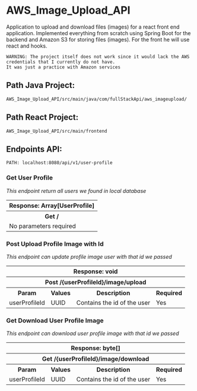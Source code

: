 # AWS_Image_Upload_API
Application to upload and download files (images) for a react front end application. Implemented everything from scratch using Spring Boot for the backend and Amazon S3 for storing files (images). For the front he will use react and hooks.

```
WARNING: The project itself does not work since it would lack the AWS credentials that I currently do not have.
It was just a practice with Amazon services
```

## Path Java Project:
`AWS_Image_Upload_API/src/main/java/com/fullStackApi/aws_imageupload/`

## Path React Project:
`AWS_Image_Upload_API/src/main/frontend`

## Endpoints API:
```
PATH: localhost:8080/api/v1/user-profile
```
### Get User Profile
_This endpoint return all users we found in local database_
<table>
  <tr>
    <th>Response: Array[UserProfile]</th>
  </tr>
  <tr>
    <th>Get / </th>
  </tr>
  <tr>
    <td>No parameters required</td>
  </tr>
</table>

### Post Upload Profile Image with Id
_This endpoint can update profile image user with that id we passed_
<table>
  <tr>
    <th colspan="4" >Response: void</th>
  </tr>
  <tr>
    <th colspan="4" >Post /{userProfileId}/image/upload </th>
  </tr>
    <tr>
    <th>Param</th>
    <th>Values</th>
    <th>Description</th>
    <th>Required</th>
  </tr>
  <tr>
    <td>userProfileId</td>
    <td>UUID</td>
    <td>Contains the id of the user</td>
    <td>Yes</td>
  </tr>
</table>

### Get Download User Profile Image
_This endpoint can download user profile image with that id we passed_
<table>
  <tr>
    <th colspan="4" >Response: byte[]</th>
  </tr>
  <tr>
    <th colspan="4" >Get /{userProfileId}/image/download </th>
  </tr>
    <tr>
    <th>Param</th>
    <th>Values</th>
    <th>Description</th>
    <th>Required</th>
  </tr>
  <tr>
    <td>userProfileId</td>
    <td>UUID</td>
    <td>Contains the id of the user</td>
    <td>Yes</td>
  </tr>
</table>
